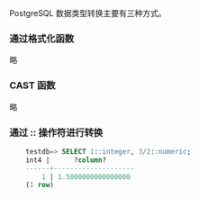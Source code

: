 
PostgreSQL 数据类型转换主要有三种方式。

### 通过格式化函数

略

### CAST 函数

略

### 通过 :: 操作符进行转换

```sql
    testdb=> SELECT 1::integer, 3/2::numeric;
    int4 |      ?column?      
    ------+--------------------
        1 | 1.5000000000000000
    (1 row)
```